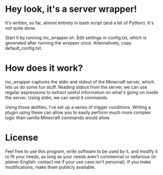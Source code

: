 # Hey look, it's a server wrapper!

It's written, so far, almost entirely in bash script (and a bit of Python). It's not quite done.

Start it by running mc_wrapper.sh. Edit settings in config.txt, which is generated after running the wrapper once. Alternatively, copy default_config.txt.

# How does it work?

mc_wrapper captures the stdin and stdout of the Minecraft server, which lets us do some fun stuff. Reading stdout from the server, we can use regular expressions to extract useful information on what's going on inside the server. Using stdin, we can send it commands.

Using those abilities, I've set up a series of trigger conditions. Writing a plugin using these can allow you to easily perform much more complex logic than vanilla Minecraft commands would allow.

# License

Feel free to use this program, write software to be used by it, and modify it to fit your needs, as long as your needs aren't commercial or nefarious (in plainer English: contact me if your use case isn't personal). If you make modifications, make them publicly available.
